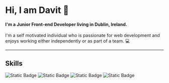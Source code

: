 <h1>Hi, I am Davit 👋</h1> 

<h4>I'm a Junior Front-end Developer living in Dublin, Ireland.</h4>
<p>I'm a self motivated individual who is passionate for web development and <br>
enjoys working either independently or as part of a team. 💻</p>
<hr>

<h2>Skills</h2>

![Static Badge](https://img.shields.io/badge/Html-61DB?style=for-the-badge&logo=Html5&logoColor=black&color=green)
![Static Badge](https://img.shields.io/badge/Css-61DBFB?style=for-the-badge&logo=Css3&labelColor=darkgreen&color=darkgreen)
![Static Badge](https://img.shields.io/badge/Javascript-yellow?style=for-the-badge&logo=Javascript&labelColor=black&color=yellow)
![Static Badge](https://img.shields.io/badge/React-61DBFB?style=for-the-badge&logo=React&labelColor=black)


  









